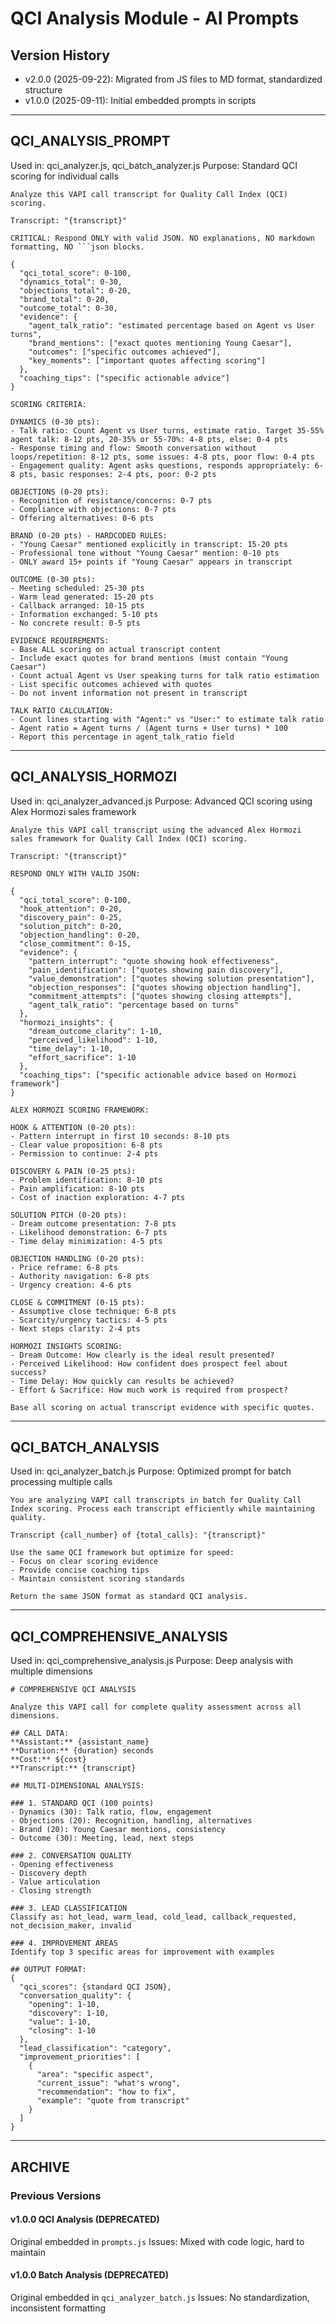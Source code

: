 # QCI Analysis Module - AI Prompts

## Version History
- v2.0.0 (2025-09-22): Migrated from JS files to MD format, standardized structure
- v1.0.0 (2025-09-11): Initial embedded prompts in scripts

---

## QCI_ANALYSIS_PROMPT

Used in: qci_analyzer.js, qci_batch_analyzer.js
Purpose: Standard QCI scoring for individual calls

```
Analyze this VAPI call transcript for Quality Call Index (QCI) scoring.

Transcript: "{transcript}"

CRITICAL: Respond ONLY with valid JSON. NO explanations, NO markdown formatting, NO ```json blocks.

{
  "qci_total_score": 0-100,
  "dynamics_total": 0-30,
  "objections_total": 0-20,
  "brand_total": 0-20,
  "outcome_total": 0-30,
  "evidence": {
    "agent_talk_ratio": "estimated percentage based on Agent vs User turns",
    "brand_mentions": ["exact quotes mentioning Young Caesar"],
    "outcomes": ["specific outcomes achieved"],
    "key_moments": ["important quotes affecting scoring"]
  },
  "coaching_tips": ["specific actionable advice"]
}

SCORING CRITERIA:

DYNAMICS (0-30 pts):
- Talk ratio: Count Agent vs User turns, estimate ratio. Target 35-55% agent talk: 8-12 pts, 20-35% or 55-70%: 4-8 pts, else: 0-4 pts
- Response timing and flow: Smooth conversation without loops/repetition: 8-12 pts, some issues: 4-8 pts, poor flow: 0-4 pts
- Engagement quality: Agent asks questions, responds appropriately: 6-8 pts, basic responses: 2-4 pts, poor: 0-2 pts

OBJECTIONS (0-20 pts):
- Recognition of resistance/concerns: 0-7 pts
- Compliance with objections: 0-7 pts
- Offering alternatives: 0-6 pts

BRAND (0-20 pts) - HARDCODED RULES:
- "Young Caesar" mentioned explicitly in transcript: 15-20 pts
- Professional tone without "Young Caesar" mention: 0-10 pts
- ONLY award 15+ points if "Young Caesar" appears in transcript

OUTCOME (0-30 pts):
- Meeting scheduled: 25-30 pts
- Warm lead generated: 15-20 pts
- Callback arranged: 10-15 pts
- Information exchanged: 5-10 pts
- No concrete result: 0-5 pts

EVIDENCE REQUIREMENTS:
- Base ALL scoring on actual transcript content
- Include exact quotes for brand mentions (must contain "Young Caesar")
- Count actual Agent vs User speaking turns for talk ratio estimation
- List specific outcomes achieved with quotes
- Do not invent information not present in transcript

TALK RATIO CALCULATION:
- Count lines starting with "Agent:" vs "User:" to estimate talk ratio
- Agent ratio = Agent turns / (Agent turns + User turns) * 100
- Report this percentage in agent_talk_ratio field
```

---

## QCI_ANALYSIS_HORMOZI

Used in: qci_analyzer_advanced.js
Purpose: Advanced QCI scoring using Alex Hormozi sales framework

```
Analyze this VAPI call transcript using the advanced Alex Hormozi sales framework for Quality Call Index (QCI) scoring.

Transcript: "{transcript}"

RESPOND ONLY WITH VALID JSON:

{
  "qci_total_score": 0-100,
  "hook_attention": 0-20,
  "discovery_pain": 0-25,
  "solution_pitch": 0-20,
  "objection_handling": 0-20,
  "close_commitment": 0-15,
  "evidence": {
    "pattern_interrupt": "quote showing hook effectiveness",
    "pain_identification": ["quotes showing pain discovery"],
    "value_demonstration": ["quotes showing solution presentation"],
    "objection_responses": ["quotes showing objection handling"],
    "commitment_attempts": ["quotes showing closing attempts"],
    "agent_talk_ratio": "percentage based on turns"
  },
  "hormozi_insights": {
    "dream_outcome_clarity": 1-10,
    "perceived_likelihood": 1-10,
    "time_delay": 1-10,
    "effort_sacrifice": 1-10
  },
  "coaching_tips": ["specific actionable advice based on Hormozi framework"]
}

ALEX HORMOZI SCORING FRAMEWORK:

HOOK & ATTENTION (0-20 pts):
- Pattern interrupt in first 10 seconds: 8-10 pts
- Clear value proposition: 6-8 pts
- Permission to continue: 2-4 pts

DISCOVERY & PAIN (0-25 pts):
- Problem identification: 8-10 pts
- Pain amplification: 8-10 pts
- Cost of inaction exploration: 4-7 pts

SOLUTION PITCH (0-20 pts):
- Dream outcome presentation: 7-8 pts
- Likelihood demonstration: 6-7 pts
- Time delay minimization: 4-5 pts

OBJECTION HANDLING (0-20 pts):
- Price reframe: 6-8 pts
- Authority navigation: 6-8 pts
- Urgency creation: 4-6 pts

CLOSE & COMMITMENT (0-15 pts):
- Assumptive close technique: 6-8 pts
- Scarcity/urgency tactics: 4-5 pts
- Next steps clarity: 2-4 pts

HORMOZI INSIGHTS SCORING:
- Dream Outcome: How clearly is the ideal result presented?
- Perceived Likelihood: How confident does prospect feel about success?
- Time Delay: How quickly can results be achieved?
- Effort & Sacrifice: How much work is required from prospect?

Base all scoring on actual transcript evidence with specific quotes.
```

---

## QCI_BATCH_ANALYSIS

Used in: qci_analyzer_batch.js
Purpose: Optimized prompt for batch processing multiple calls

```
You are analyzing VAPI call transcripts in batch for Quality Call Index scoring. Process each transcript efficiently while maintaining quality.

Transcript {call_number} of {total_calls}: "{transcript}"

Use the same QCI framework but optimize for speed:
- Focus on clear scoring evidence
- Provide concise coaching tips
- Maintain consistent scoring standards

Return the same JSON format as standard QCI analysis.
```

---

## QCI_COMPREHENSIVE_ANALYSIS

Used in: qci_comprehensive_analysis.js
Purpose: Deep analysis with multiple dimensions

```
# COMPREHENSIVE QCI ANALYSIS

Analyze this VAPI call for complete quality assessment across all dimensions.

## CALL DATA:
**Assistant:** {assistant_name}
**Duration:** {duration} seconds
**Cost:** ${cost}
**Transcript:** {transcript}

## MULTI-DIMENSIONAL ANALYSIS:

### 1. STANDARD QCI (100 points)
- Dynamics (30): Talk ratio, flow, engagement
- Objections (20): Recognition, handling, alternatives
- Brand (20): Young Caesar mentions, consistency
- Outcome (30): Meeting, lead, next steps

### 2. CONVERSATION QUALITY
- Opening effectiveness
- Discovery depth
- Value articulation
- Closing strength

### 3. LEAD CLASSIFICATION
Classify as: hot_lead, warm_lead, cold_lead, callback_requested, not_decision_maker, invalid

### 4. IMPROVEMENT AREAS
Identify top 3 specific areas for improvement with examples

## OUTPUT FORMAT:
{
  "qci_scores": {standard QCI JSON},
  "conversation_quality": {
    "opening": 1-10,
    "discovery": 1-10,
    "value": 1-10,
    "closing": 1-10
  },
  "lead_classification": "category",
  "improvement_priorities": [
    {
      "area": "specific aspect",
      "current_issue": "what's wrong",
      "recommendation": "how to fix",
      "example": "quote from transcript"
    }
  ]
}
```

---

## ARCHIVE

### Previous Versions

#### v1.0.0 QCI Analysis (DEPRECATED)
Original embedded in `prompts.js`
Issues: Mixed with code logic, hard to maintain

#### v1.0.0 Batch Analysis (DEPRECATED)
Original embedded in `qci_analyzer_batch.js`
Issues: No standardization, inconsistent formatting